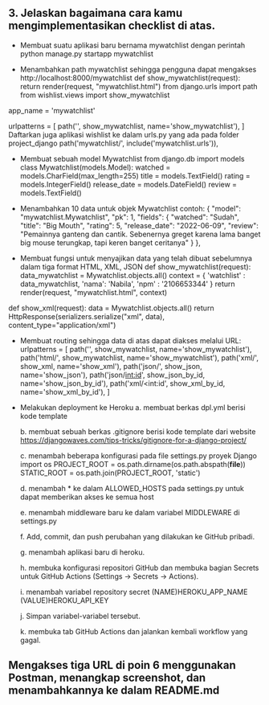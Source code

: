 



## 3. Jelaskan bagaimana cara kamu mengimplementasikan checklist di atas.

- Membuat suatu aplikasi baru bernama mywatchlist dengan perintah python manage.py startapp mywatchlist

- Menambahkan path mywatchlist sehingga pengguna dapat mengakses http://localhost:8000/mywatchlist
def show_mywatchlist(request):
    return render(request, "mywatchlist.html")
from django.urls import path
from wishlist.views import show_mywatchlist

app_name = 'mywatchlist'

urlpatterns = [
    path('', show_mywatchlist, name='show_mywatchlist'),
]
Daftarkan juga aplikasi wishlist ke dalam urls.py yang ada pada folder project_django
path('mywatchlist/', include('mywatchlist.urls')),

-  Membuat sebuah model Mywatchlist
from django.db import models
class Mywatchlist(models.Model):
    watched = models.CharField(max_length=255)
    title = models.TextField()
    rating = models.IntegerField()
    release_date = models.DateField()
    review = models.TextField()

- Menambahkan 10 data untuk objek Mywatchlist contoh:
    {
        "model": "mywatchlist.Mywatchlist",
        "pk": 1,
        "fields": {
            "watched": "Sudah",
            "title": "Big Mouth",
            "rating": 5,
            "release_date": "2022-06-09",
            "review": "Pemainnya ganteng dan cantik. Sebenernya greget karena lama banget big mouse terungkap, tapi keren banget ceritanya"
        }
    },

- Membuat fungsi untuk menyajikan data yang telah dibuat sebelumnya dalam tiga format HTML, XML, JSON
def show_mywatchlist(request):
    data_mywatchlist = Mywatchlist.objects.all()
    context = {
        'watchlist' : data_mywatchlist,
        'nama': 'Nabila',
        'npm' : '2106653344'
    }
    return render(request, "mywatchlist.html", context)

def show_xml(request):
    data = Mywatchlist.objects.all()
    return HttpResponse(serializers.serialize("xml", data), content_type="application/xml")
    
- Membuat routing sehingga data di atas dapat diakses melalui URL:
urlpatterns = [
    path('', show_mywatchlist, name='show_mywatchlist'),
    path('html/', show_mywatchlist, name='show_mywatchlist'),
    path('xml/', show_xml, name='show_xml'), 
    path('json/', show_json, name='show_json'), 
    path('json/<int:id>', show_json_by_id, name='show_json_by_id'),
    path('xml/<int:id', show_xml_by_id, name='show_xml_by_id'), 
]

- Melakukan deployment ke Heroku
    a. membuat berkas dpl.yml berisi kode template

    b. membuat sebuah berkas .gitignore berisi kode template dari website https://djangowaves.com/tips-tricks/gitignore-for-a-django-project/

    c. menambah beberapa konfigurasi pada file settings.py proyek Django
    import os
    PROJECT_ROOT = os.path.dirname(os.path.abspath(__file__))
    STATIC_ROOT = os.path.join(PROJECT_ROOT, 'static')

    d. menambah * ke dalam ALLOWED_HOSTS pada settings.py untuk dapat memberikan akses ke semua host

    e. menambah middleware baru ke dalam variabel MIDDLEWARE di settings.py

    f. Add, commit, dan push perubahan yang dilakukan ke GitHub pribadi.

    g. menambah aplikasi baru di heroku.

    h. membuka konfigurasi repositori GitHub dan membuka bagian Secrets untuk GitHub Actions (Settings -> Secrets -> Actions).

    i. menambah variabel repository secret 
    (NAME)HEROKU_APP_NAME
    (VALUE)HEROKU_API_KEY

    j. Simpan variabel-variabel tersebut.
    
    k. membuka tab GitHub Actions dan jalankan kembali workflow yang gagal.

## Mengakses tiga URL di poin 6 menggunakan Postman, menangkap screenshot, dan menambahkannya ke dalam README.md
